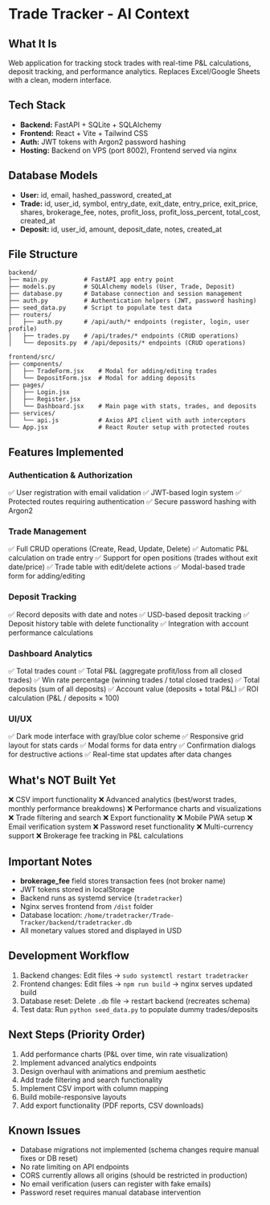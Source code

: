 # Trade Tracker - AI Context

## What It Is
Web application for tracking stock trades with real-time P&L calculations, deposit tracking, and performance analytics. Replaces Excel/Google Sheets with a clean, modern interface.

## Tech Stack
- **Backend:** FastAPI + SQLite + SQLAlchemy
- **Frontend:** React + Vite + Tailwind CSS
- **Auth:** JWT tokens with Argon2 password hashing
- **Hosting:** Backend on VPS (port 8002), Frontend served via nginx

## Database Models
- **User:** id, email, hashed_password, created_at
- **Trade:** id, user_id, symbol, entry_date, exit_date, entry_price, exit_price, shares, brokerage_fee, notes, profit_loss, profit_loss_percent, total_cost, created_at
- **Deposit:** id, user_id, amount, deposit_date, notes, created_at

## File Structure
```
backend/
├── main.py          # FastAPI app entry point
├── models.py        # SQLAlchemy models (User, Trade, Deposit)
├── database.py      # Database connection and session management
├── auth.py          # Authentication helpers (JWT, password hashing)
├── seed_data.py     # Script to populate test data
├── routers/
│   ├── auth.py      # /api/auth/* endpoints (register, login, user profile)
│   ├── trades.py    # /api/trades/* endpoints (CRUD operations)
│   └── deposits.py  # /api/deposits/* endpoints (CRUD operations)

frontend/src/
├── components/
│   ├── TradeForm.jsx    # Modal for adding/editing trades
│   └── DepositForm.jsx  # Modal for adding deposits
├── pages/
│   ├── Login.jsx
│   ├── Register.jsx
│   └── Dashboard.jsx    # Main page with stats, trades, and deposits
├── services/
│   └── api.js           # Axios API client with auth interceptors
└── App.jsx              # React Router setup with protected routes
```

## Features Implemented

### Authentication & Authorization
✅ User registration with email validation
✅ JWT-based login system
✅ Protected routes requiring authentication
✅ Secure password hashing with Argon2

### Trade Management
✅ Full CRUD operations (Create, Read, Update, Delete)
✅ Automatic P&L calculation on trade entry
✅ Support for open positions (trades without exit date/price)
✅ Trade table with edit/delete actions
✅ Modal-based trade form for adding/editing

### Deposit Tracking
✅ Record deposits with date and notes
✅ USD-based deposit tracking
✅ Deposit history table with delete functionality
✅ Integration with account performance calculations

### Dashboard Analytics
✅ Total trades count
✅ Total P&L (aggregate profit/loss from all closed trades)
✅ Win rate percentage (winning trades / total closed trades)
✅ Total deposits (sum of all deposits)
✅ Account value (deposits + total P&L)
✅ ROI calculation (P&L / deposits × 100)

### UI/UX
✅ Dark mode interface with gray/blue color scheme
✅ Responsive grid layout for stats cards
✅ Modal forms for data entry
✅ Confirmation dialogs for destructive actions
✅ Real-time stat updates after data changes

## What's NOT Built Yet
❌ CSV import functionality
❌ Advanced analytics (best/worst trades, monthly performance breakdowns)
❌ Performance charts and visualizations
❌ Trade filtering and search
❌ Export functionality
❌ Mobile PWA setup
❌ Email verification system
❌ Password reset functionality
❌ Multi-currency support
❌ Brokerage fee tracking in P&L calculations

## Important Notes
- **brokerage_fee** field stores transaction fees (not broker name)
- JWT tokens stored in localStorage
- Backend runs as systemd service (`tradetracker`)
- Nginx serves frontend from `/dist` folder
- Database location: `/home/tradetracker/Trade-Tracker/backend/tradetracker.db`
- All monetary values stored and displayed in USD

## Development Workflow
1. Backend changes: Edit files → `sudo systemctl restart tradetracker`
2. Frontend changes: Edit files → `npm run build` → nginx serves updated build
3. Database reset: Delete `.db` file → restart backend (recreates schema)
4. Test data: Run `python seed_data.py` to populate dummy trades/deposits

## Next Steps (Priority Order)
1. Add performance charts (P&L over time, win rate visualization)
2. Implement advanced analytics endpoints
3. Design overhaul with animations and premium aesthetic
4. Add trade filtering and search functionality
5. Implement CSV import with column mapping
6. Build mobile-responsive layouts
7. Add export functionality (PDF reports, CSV downloads)

## Known Issues
- Database migrations not implemented (schema changes require manual fixes or DB reset)
- No rate limiting on API endpoints
- CORS currently allows all origins (should be restricted in production)
- No email verification (users can register with fake emails)
- Password reset requires manual database intervention